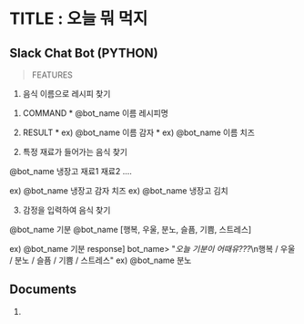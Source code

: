 TITLE : 오늘 뭐 먹지
===========
Slack Chat Bot (PYTHON)
-----------
>FEATURES
1. 음식 이름으로 레시피 찾기 

  1) COMMAND
    * @bot_name 이름 레시피명

  2) RESULT
    * ex) @bot_name 이름 감자
    * ex) @bot_name 이름 치즈

2. 특정 재료가 들어가는 음식 찾기

@bot_name 냉장고 재료1 재료2 ....

ex) @bot_name 냉장고 감자 치즈
ex) @bot_name 냉장고 김치

3. 감정을 입력하여 음식 찾기

@bot_name 기분
@bot_name [행복, 우울, 분노, 슬픔, 기쁨, 스트레스]

ex) @bot_name 기분
response] bot_name> "*오늘 기분이 어때유???*\n행복 / 우울 / 분노 / 슬픔 / 기쁨 / 스트레스"
ex) @bot_name 분노

Documents
---------

1. 
